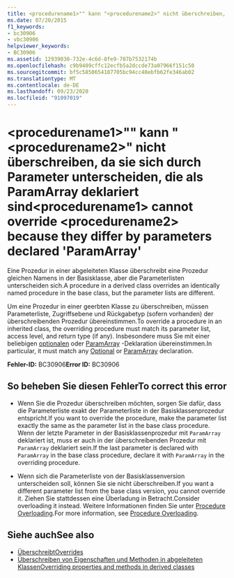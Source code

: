 ```yaml
---
title: <procedurename1>"" kann "<procedurename2>" nicht überschreiben, da sie sich durch Parameter unterscheiden, die als ParamArray deklariert sind
ms.date: 07/20/2015
f1_keywords:
- bc30906
- vbc30906
helpviewer_keywords:
- BC30906
ms.assetid: 12939030-732e-4c6d-8fe9-707b7532174b
ms.openlocfilehash: c9b9409cffc12ecfb5a2dccde73a07966f151c50
ms.sourcegitcommit: bf5c5850654187705bc94cc40ebfb62fe346ab02
ms.translationtype: MT
ms.contentlocale: de-DE
ms.lasthandoff: 09/23/2020
ms.locfileid: "91097019"
---
```

# <a name="procedurename1-cannot-override-procedurename2-because-they-differ-by-parameters-declared-paramarray"></a><span data-ttu-id="daec7-102">\<procedurename1>"" kann "\<procedurename2>" nicht überschreiben, da sie sich durch Parameter unterscheiden, die als ParamArray deklariert sind</span><span class="sxs-lookup"><span data-stu-id="daec7-102">\<procedurename1> cannot override \<procedurename2> because they differ by parameters declared 'ParamArray'</span></span>

<span data-ttu-id="daec7-103">Eine Prozedur in einer abgeleiteten Klasse überschreibt eine Prozedur gleichen Namens in der Basisklasse, aber die Parameterlisten unterscheiden sich.</span><span class="sxs-lookup"><span data-stu-id="daec7-103">A procedure in a derived class overrides an identically named procedure in the base class, but the parameter lists are different.</span></span>  
  
 <span data-ttu-id="daec7-104">Um eine Prozedur in einer geerbten Klasse zu überschreiben, müssen Parameterliste, Zugriffsebene und Rückgabetyp (sofern vorhanden) der überschreibenden Prozedur übereinstimmen.</span><span class="sxs-lookup"><span data-stu-id="daec7-104">To override a procedure in an inherited class, the overriding procedure must match its parameter list, access level, and return type (if any).</span></span> <span data-ttu-id="daec7-105">Insbesondere muss Sie mit einer beliebigen [optionalen](../language-reference/modifiers/optional.md) oder [ParamArray](../language-reference/modifiers/paramarray.md) -Deklaration übereinstimmen.</span><span class="sxs-lookup"><span data-stu-id="daec7-105">In particular, it must match any [Optional](../language-reference/modifiers/optional.md) or [ParamArray](../language-reference/modifiers/paramarray.md) declaration.</span></span>  
  
 <span data-ttu-id="daec7-106">**Fehler-ID:** BC30906</span><span class="sxs-lookup"><span data-stu-id="daec7-106">**Error ID:** BC30906</span></span>  
  
## <a name="to-correct-this-error"></a><span data-ttu-id="daec7-107">So beheben Sie diesen Fehler</span><span class="sxs-lookup"><span data-stu-id="daec7-107">To correct this error</span></span>  
  
- <span data-ttu-id="daec7-108">Wenn Sie die Prozedur überschreiben möchten, sorgen Sie dafür, dass die Parameterliste exakt der Parameterliste in der Basisklassenprozedur entspricht.</span><span class="sxs-lookup"><span data-stu-id="daec7-108">If you want to override the procedure, make the parameter list exactly the same as the parameter list in the base class procedure.</span></span> <span data-ttu-id="daec7-109">Wenn der letzte Parameter in der Basisklassenprozedur mit `ParamArray` deklariert ist, muss er auch in der überschreibenden Prozedur mit `ParamArray` deklariert sein.</span><span class="sxs-lookup"><span data-stu-id="daec7-109">If the last parameter is declared with `ParamArray` in the base class procedure, declare it with `ParamArray` in the overriding procedure.</span></span>  
  
- <span data-ttu-id="daec7-110">Wenn sich die Parameterliste von der Basisklassenversion unterscheiden soll, können Sie sie nicht überschreiben.</span><span class="sxs-lookup"><span data-stu-id="daec7-110">If you want a different parameter list from the base class version, you cannot override it.</span></span> <span data-ttu-id="daec7-111">Ziehen Sie stattdessen eine Überladung in Betracht.</span><span class="sxs-lookup"><span data-stu-id="daec7-111">Consider overloading it instead.</span></span> <span data-ttu-id="daec7-112">Weitere Informationen finden Sie unter [Procedure Overloading](../programming-guide/language-features/procedures/procedure-overloading.md).</span><span class="sxs-lookup"><span data-stu-id="daec7-112">For more information, see [Procedure Overloading](../programming-guide/language-features/procedures/procedure-overloading.md).</span></span>  
  
## <a name="see-also"></a><span data-ttu-id="daec7-113">Siehe auch</span><span class="sxs-lookup"><span data-stu-id="daec7-113">See also</span></span>

- [<span data-ttu-id="daec7-114">Überschreibt</span><span class="sxs-lookup"><span data-stu-id="daec7-114">Overrides</span></span>](../language-reference/modifiers/overrides.md)
- [<span data-ttu-id="daec7-115">Überschreiben von Eigenschaften und Methoden in abgeleiteten Klassen</span><span class="sxs-lookup"><span data-stu-id="daec7-115">Overriding properties and methods in derived classes</span></span>](../programming-guide/language-features/objects-and-classes/inheritance-basics.md#overriding-properties-and-methods-in-derived-classes)

